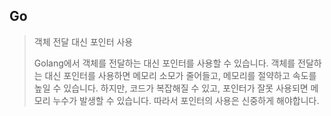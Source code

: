 ## Go
> 객체 전달 대신 포인터 사용
>
>
> Golang에서 객체를 전달하는 대신 포인터를 사용할 수 있습니다. 객체를 전달하는 대신 포인터를 사용하면 메모리 소모가 줄어들고, 메모리를 절약하고 속도를 높일 수 있습니다. 하지만, 코드가 복잡해질 수 있고, 포인터가 잘못 사용되면 메모리 누수가 발생할 수 있습니다. 따라서 포인터의 사용은 신중하게 해야합니다.
>